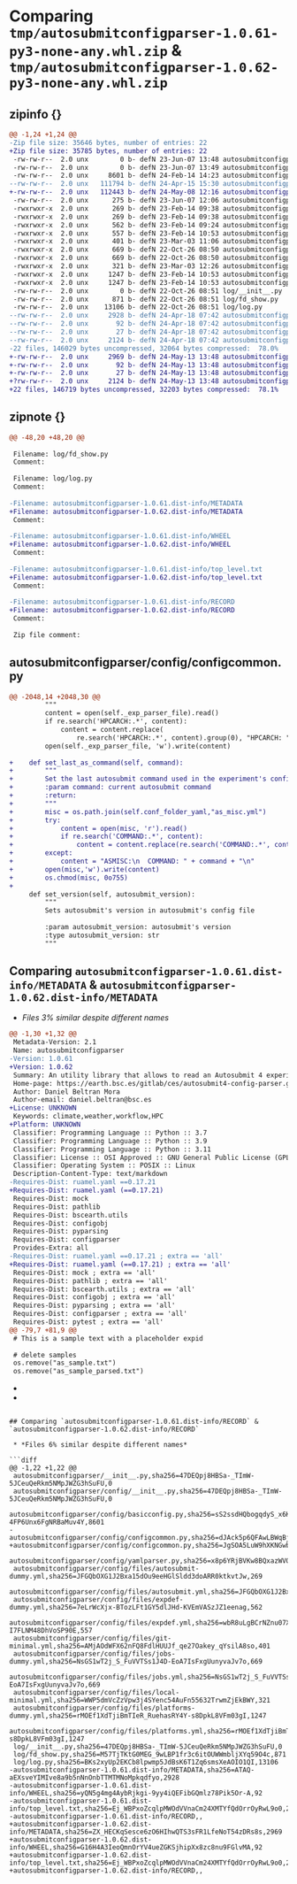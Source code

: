 # Comparing `tmp/autosubmitconfigparser-1.0.61-py3-none-any.whl.zip` & `tmp/autosubmitconfigparser-1.0.62-py3-none-any.whl.zip`

## zipinfo {}

```diff
@@ -1,24 +1,24 @@
-Zip file size: 35646 bytes, number of entries: 22
+Zip file size: 35785 bytes, number of entries: 22
 -rw-rw-r--  2.0 unx        0 b- defN 23-Jun-07 13:48 autosubmitconfigparser/__init__.py
 -rw-rw-r--  2.0 unx        0 b- defN 23-Jun-07 13:49 autosubmitconfigparser/config/__init__.py
 -rw-rw-r--  2.0 unx     8601 b- defN 24-Feb-14 14:23 autosubmitconfigparser/config/basicconfig.py
--rw-rw-r--  2.0 unx   111794 b- defN 24-Apr-15 15:30 autosubmitconfigparser/config/configcommon.py
+-rw-rw-r--  2.0 unx   112443 b- defN 24-May-08 12:16 autosubmitconfigparser/config/configcommon.py
 -rw-rw-r--  2.0 unx      275 b- defN 23-Jun-07 12:06 autosubmitconfigparser/config/yamlparser.py
 -rwxrwxr-x  2.0 unx      269 b- defN 23-Feb-14 09:38 autosubmitconfigparser/config/files/autosubmit-dummy.yml
 -rwxrwxr-x  2.0 unx      269 b- defN 23-Feb-14 09:38 autosubmitconfigparser/config/files/autosubmit.yml
 -rwxrwxr-x  2.0 unx      562 b- defN 23-Feb-14 09:24 autosubmitconfigparser/config/files/expdef-dummy.yml
 -rwxrwxr-x  2.0 unx      557 b- defN 23-Feb-14 10:53 autosubmitconfigparser/config/files/expdef.yml
 -rwxrwxr-x  2.0 unx      401 b- defN 23-Mar-03 11:06 autosubmitconfigparser/config/files/git-minimal.yml
 -rwxrwxr-x  2.0 unx      669 b- defN 22-Oct-26 08:50 autosubmitconfigparser/config/files/jobs-dummy.yml
 -rwxrwxr-x  2.0 unx      669 b- defN 22-Oct-26 08:50 autosubmitconfigparser/config/files/jobs.yml
 -rwxrwxr-x  2.0 unx      321 b- defN 23-Mar-03 12:26 autosubmitconfigparser/config/files/local-minimal.yml
 -rwxrwxr-x  2.0 unx     1247 b- defN 23-Feb-14 10:53 autosubmitconfigparser/config/files/platforms-dummy.yml
 -rwxrwxr-x  2.0 unx     1247 b- defN 23-Feb-14 10:53 autosubmitconfigparser/config/files/platforms.yml
 -rw-rw-r--  2.0 unx        0 b- defN 22-Oct-26 08:51 log/__init__.py
 -rw-rw-r--  2.0 unx      871 b- defN 22-Oct-26 08:51 log/fd_show.py
 -rw-rw-r--  2.0 unx    13106 b- defN 22-Oct-26 08:51 log/log.py
--rw-rw-r--  2.0 unx     2928 b- defN 24-Apr-18 07:42 autosubmitconfigparser-1.0.61.dist-info/METADATA
--rw-rw-r--  2.0 unx       92 b- defN 24-Apr-18 07:42 autosubmitconfigparser-1.0.61.dist-info/WHEEL
--rw-rw-r--  2.0 unx       27 b- defN 24-Apr-18 07:42 autosubmitconfigparser-1.0.61.dist-info/top_level.txt
--rw-rw-r--  2.0 unx     2124 b- defN 24-Apr-18 07:42 autosubmitconfigparser-1.0.61.dist-info/RECORD
-22 files, 146029 bytes uncompressed, 32064 bytes compressed:  78.0%
+-rw-rw-r--  2.0 unx     2969 b- defN 24-May-13 13:48 autosubmitconfigparser-1.0.62.dist-info/METADATA
+-rw-rw-r--  2.0 unx       92 b- defN 24-May-13 13:48 autosubmitconfigparser-1.0.62.dist-info/WHEEL
+-rw-rw-r--  2.0 unx       27 b- defN 24-May-13 13:48 autosubmitconfigparser-1.0.62.dist-info/top_level.txt
+?rw-rw-r--  2.0 unx     2124 b- defN 24-May-13 13:48 autosubmitconfigparser-1.0.62.dist-info/RECORD
+22 files, 146719 bytes uncompressed, 32203 bytes compressed:  78.1%
```

## zipnote {}

```diff
@@ -48,20 +48,20 @@
 
 Filename: log/fd_show.py
 Comment: 
 
 Filename: log/log.py
 Comment: 
 
-Filename: autosubmitconfigparser-1.0.61.dist-info/METADATA
+Filename: autosubmitconfigparser-1.0.62.dist-info/METADATA
 Comment: 
 
-Filename: autosubmitconfigparser-1.0.61.dist-info/WHEEL
+Filename: autosubmitconfigparser-1.0.62.dist-info/WHEEL
 Comment: 
 
-Filename: autosubmitconfigparser-1.0.61.dist-info/top_level.txt
+Filename: autosubmitconfigparser-1.0.62.dist-info/top_level.txt
 Comment: 
 
-Filename: autosubmitconfigparser-1.0.61.dist-info/RECORD
+Filename: autosubmitconfigparser-1.0.62.dist-info/RECORD
 Comment: 
 
 Zip file comment:
```

## autosubmitconfigparser/config/configcommon.py

```diff
@@ -2048,14 +2048,30 @@
         """
         content = open(self._exp_parser_file).read()
         if re.search('HPCARCH:.*', content):
             content = content.replace(
                 re.search('HPCARCH:.*', content).group(0), "HPCARCH: " + hpc)
         open(self._exp_parser_file, 'w').write(content)
 
+    def set_last_as_command(self, command):
+        """
+        Set the last autosubmit command used in the experiment's config file
+        :param command: current autosubmit command
+        :return:
+        """
+        misc = os.path.join(self.conf_folder_yaml,"as_misc.yml")
+        try:
+            content = open(misc, 'r').read()
+            if re.search('COMMAND:.*', content):
+                content = content.replace(re.search('COMMAND:.*', content).group(0),"COMMAND: {0}".format(command) )
+        except:
+            content = "ASMISC:\n  COMMAND: " + command + "\n"
+        open(misc,'w').write(content)
+        os.chmod(misc, 0o755)
+
     def set_version(self, autosubmit_version):
         """
         Sets autosubmit's version in autosubmit's config file
 
         :param autosubmit_version: autosubmit's version
         :type autosubmit_version: str
         """
```

## Comparing `autosubmitconfigparser-1.0.61.dist-info/METADATA` & `autosubmitconfigparser-1.0.62.dist-info/METADATA`

 * *Files 3% similar despite different names*

```diff
@@ -1,30 +1,32 @@
 Metadata-Version: 2.1
 Name: autosubmitconfigparser
-Version: 1.0.61
+Version: 1.0.62
 Summary: An utility library that allows to read an Autosubmit 4 experiment configuration.
 Home-page: https://earth.bsc.es/gitlab/ces/autosubmit4-config-parser.git
 Author: Daniel Beltran Mora
 Author-email: daniel.beltran@bsc.es
+License: UNKNOWN
 Keywords: climate,weather,workflow,HPC
+Platform: UNKNOWN
 Classifier: Programming Language :: Python :: 3.7
 Classifier: Programming Language :: Python :: 3.9
 Classifier: Programming Language :: Python :: 3.11
 Classifier: License :: OSI Approved :: GNU General Public License (GPL)
 Classifier: Operating System :: POSIX :: Linux
 Description-Content-Type: text/markdown
-Requires-Dist: ruamel.yaml ==0.17.21
+Requires-Dist: ruamel.yaml (==0.17.21)
 Requires-Dist: mock
 Requires-Dist: pathlib
 Requires-Dist: bscearth.utils
 Requires-Dist: configobj
 Requires-Dist: pyparsing
 Requires-Dist: configparser
 Provides-Extra: all
-Requires-Dist: ruamel.yaml ==0.17.21 ; extra == 'all'
+Requires-Dist: ruamel.yaml (==0.17.21) ; extra == 'all'
 Requires-Dist: mock ; extra == 'all'
 Requires-Dist: pathlib ; extra == 'all'
 Requires-Dist: bscearth.utils ; extra == 'all'
 Requires-Dist: configobj ; extra == 'all'
 Requires-Dist: pyparsing ; extra == 'all'
 Requires-Dist: configparser ; extra == 'all'
 Requires-Dist: pytest ; extra == 'all'
@@ -79,7 +81,9 @@
 # This is a sample text with a placeholder expid
 
 # delete samples
 os.remove("as_sample.txt")
 os.remove("as_sample_parsed.txt")
 ```
 
+
+
```

## Comparing `autosubmitconfigparser-1.0.61.dist-info/RECORD` & `autosubmitconfigparser-1.0.62.dist-info/RECORD`

 * *Files 6% similar despite different names*

```diff
@@ -1,22 +1,22 @@
 autosubmitconfigparser/__init__.py,sha256=47DEQpj8HBSa-_TImW-5JCeuQeRkm5NMpJWZG3hSuFU,0
 autosubmitconfigparser/config/__init__.py,sha256=47DEQpj8HBSa-_TImW-5JCeuQeRkm5NMpJWZG3hSuFU,0
 autosubmitconfigparser/config/basicconfig.py,sha256=sS2ssdHQbogqdyS_x6K3BPa-4FP6Unx6FgNRBaMuv4Y,8601
-autosubmitconfigparser/config/configcommon.py,sha256=dJAck5p6QFAwLBWqBj1ttDBaylGt2__sj8OABjA7ffg,111794
+autosubmitconfigparser/config/configcommon.py,sha256=JgSOA5LuW9hXKNGwb3WoYRG9QHYwwaT7b3aE5TjEPQY,112443
 autosubmitconfigparser/config/yamlparser.py,sha256=x8p6YRjBVKw8BQxazWVOTJ2Lchs0OPrbZjsPg81y4Xg,275
 autosubmitconfigparser/config/files/autosubmit-dummy.yml,sha256=JFGQbOXG1J2Bxa15dOu9eeHGlSldd3doARR0ktkvtJw,269
 autosubmitconfigparser/config/files/autosubmit.yml,sha256=JFGQbOXG1J2Bxa15dOu9eeHGlSldd3doARR0ktkvtJw,269
 autosubmitconfigparser/config/files/expdef-dummy.yml,sha256=7eLrWcXjx-BTozLFt1GY5dlJHd-KVEmVASzJZ1eenag,562
 autosubmitconfigparser/config/files/expdef.yml,sha256=wbR8uLgBCrNZnu07XPFvYPQMi-I7FLNM48DhVoSP90E,557
 autosubmitconfigparser/config/files/git-minimal.yml,sha256=AMjAOdWFX62nFQ8FdlHUUJf_qe27Oakey_qYsilA8so,401
 autosubmitconfigparser/config/files/jobs-dummy.yml,sha256=NsGS1wT2j_S_FuVVTSs1J4D-EoA7IsFxgUunyvaJv7o,669
 autosubmitconfigparser/config/files/jobs.yml,sha256=NsGS1wT2j_S_FuVVTSs1J4D-EoA7IsFxgUunyvaJv7o,669
 autosubmitconfigparser/config/files/local-minimal.yml,sha256=WWP5dmVcZzVpw3j4SYenc54AuFn55632TrwmZjEkBWY,321
 autosubmitconfigparser/config/files/platforms-dummy.yml,sha256=rMOEf1XdTjiBmTIeR_RuehasRY4Y-s8DpkL8VFm03gI,1247
 autosubmitconfigparser/config/files/platforms.yml,sha256=rMOEf1XdTjiBmTIeR_RuehasRY4Y-s8DpkL8VFm03gI,1247
 log/__init__.py,sha256=47DEQpj8HBSa-_TImW-5JCeuQeRkm5NMpJWZG3hSuFU,0
 log/fd_show.py,sha256=M57TjTKtG0MEG_9wLBP1fr3c6itOUWWmbljXYq59O4c,871
 log/log.py,sha256=BKs2xyUp2EKCb8lpwmp5JdBsK6T1Zq6smsXeAOIO1QI,13106
-autosubmitconfigparser-1.0.61.dist-info/METADATA,sha256=ATAQ-aEXsveYIMIve8a9b5nNnOnbTTMTMNoMpkqdfyo,2928
-autosubmitconfigparser-1.0.61.dist-info/WHEEL,sha256=yQN5g4mg4AybRjkgi-9yy4iQEFibGQmlz78Pik5Or-A,92
-autosubmitconfigparser-1.0.61.dist-info/top_level.txt,sha256=Ej_WBPxoZcqlpMWOdVVnaCm24XMTYfQdOrrOyRwL9o0,27
-autosubmitconfigparser-1.0.61.dist-info/RECORD,,
+autosubmitconfigparser-1.0.62.dist-info/METADATA,sha256=ZX_HECKqSesce6zO6HIhwQTS3sFR1LfeNoT54zDRs8s,2969
+autosubmitconfigparser-1.0.62.dist-info/WHEEL,sha256=G16H4A3IeoQmnOrYV4ueZGKSjhipXx8zc8nu9FGlvMA,92
+autosubmitconfigparser-1.0.62.dist-info/top_level.txt,sha256=Ej_WBPxoZcqlpMWOdVVnaCm24XMTYfQdOrrOyRwL9o0,27
+autosubmitconfigparser-1.0.62.dist-info/RECORD,,
```

